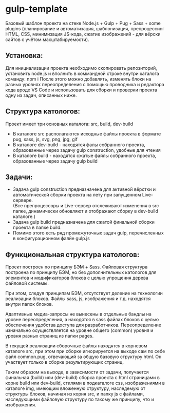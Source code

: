 # gulp-template

<p>Базовый шаблон проекта на стеке Node.js + Gulp + Pug + Sass + some plugins 
(планирование и автоматизация, шаблонизация, препроцессинг HTML, CSS, минимизация JS-кода, сжатие изображений - для вёрски сайтов с учётом масштабируемости).</p>

<h2>Установка:</h2>
<p>Для инициализации проекта необходимо скопировать репозиторий, установить node.js и вполнить в коммандной строке внутри каталога команду: npm i
После этого можно добавлять, изменять блоки на разных уровнях переопределения с помощью проводника и редактора кода вроде VS Code и использовать для сборки и проверки проекта одну из задач, описанных ниже.</p>

<h2>Структура катологов:</h2>

<p>Проект имеет три основных каталога: src, build, dev-build</p>
<ul>
  <li>В каталоге src располагаются исходные файлы проекта в формате pug, sass, js, svg, png, jpg, gif</li>
  <li>В каталоге dev-build - находятся фалы собранного проекта, образованные через задачу gulp construction, удобные для чтения</li>
  <li>В каталоге build - находятся сжатые файлы собранного проекта, образованные через задачу gulp build</li>
 </ul>

<h2>Задачи:</h2>
<ul>
  <li>Задача gulp construction предназначена для активной вёрстки и автоматической сборки проекта на лету при запущенном Live-сервере.<br>
  (Все препроцессоры и Live-сервер отслеживают изменения в src папке, динамически обновляют и отображают сборку в dev-build каталоге.)</li>
  <li>Задача gulp build предназначена для сжатой финальной сборки проекта в папке build.</li>
  <li>Помимо этого есть ряд промежуточных задач gulp, перечисленных в конфигурационном фалйе gulp.js</li>
</ul>


<h2>Функциональная структура катологов:</h2>

<p>Проект построен по принципу БЭМ + Sass. Файловая структура построена по принципу БЭМ, но без дополнительных катологов для элементов и модификаторов блоков с целью упрощения дерева файловой системы.</p>

<p>При этом, следуя принципам БЭМ, отсутствует деление на технологии реализации блоков. Файлы sass, js, изображения и т.д. находятся внутри папок блоков.</p>

<p>Адаптивные медиа-запросы не вынесены в отдельные бандлы на уровне переопределения, а находятся в sass файлах блоков с целью обеспечения удобства доступа для разработчиков.
Переопределение изначально осуществляется на уровне общего (common) уровня и уровня разных страниц из папки pages.</p>

<p>В текущей реализации сборочные файлы находятся в корневом каталоге src, при этом при сборке игнорируется на выходе сам по себе файл common.pug, отвечающий за общую базовую структуру html. Он участвует только в сборке результирующих страниц.</p>

<p>Таким образом на выходе, в зависимости от задачи, получается финальная (build) или (dev-build) сборка проекта с html страницами в корне build или dev-build, стилями в подкаталоге css, изображениями в каталоге img, имеющим вложенную структуру, наследемую от структуры блоков, начиная из корня src, и папку js с файлами, наследующими файловую структуру по такому же принципу, что и изображения.</p>



